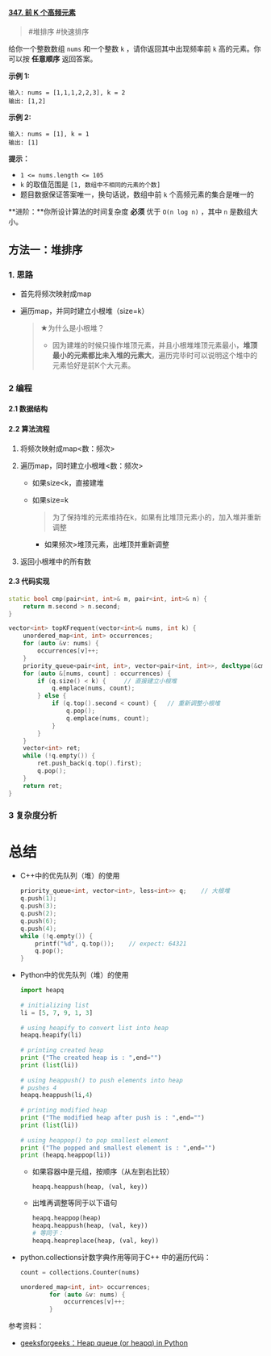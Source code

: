 #### [347. 前 K 个高频元素](https://leetcode-cn.com/problems/top-k-frequent-elements/)

> #堆排序 #快速排序

给你一个整数数组 `nums` 和一个整数 `k` ，请你返回其中出现频率前 `k` 高的元素。你可以按 **任意顺序** 返回答案。

 

**示例 1:**

```
输入: nums = [1,1,1,2,2,3], k = 2
输出: [1,2]
```

**示例 2:**

```
输入: nums = [1], k = 1
输出: [1]
```

 

**提示：**

- `1 <= nums.length <= 105`
- `k` 的取值范围是 `[1, 数组中不相同的元素的个数]`
- 题目数据保证答案唯一，换句话说，数组中前 `k` 个高频元素的集合是唯一的

 

**进阶：**你所设计算法的时间复杂度 **必须** 优于 `O(n log n)` ，其中 `n` 是数组大小。

## 方法一：堆排序

### 1. 思路

- 首先将频次映射成map

- 遍历map，并同时建立小根堆（size=k）

  > ★为什么是小根堆？
  >
  > - 因为建堆的时候只操作堆顶元素，并且小根堆堆顶元素最小，**堆顶最小的元素都比未入堆的元素大**，遍历完毕时可以说明这个堆中的元素恰好是前K个大元素。


### 2 编程

#### 2.1 数据结构

#### 2.2 算法流程

1. 将频次映射成map<数：频次>

2. 遍历map，同时建立小根堆<数：频次>

   - 如果size<k，直接建堆

   - 如果size=k

     > 为了保持堆的元素维持在k，如果有比堆顶元素小的，加入堆并重新调整

     - 如果频次>堆顶元素，出堆顶并重新调整

3. 返回小根堆中的所有数

#### 2.3 代码实现

```c++
static bool cmp(pair<int, int>& m, pair<int, int>& n) {
    return m.second > n.second;
}

vector<int> topKFrequent(vector<int>& nums, int k) {
    unordered_map<int, int> occurrences;
    for (auto &v: nums) {
        occurrences[v]++;
    }
    priority_queue<pair<int, int>, vector<pair<int, int>>, decltype(&cmp)> q(cmp);
    for (auto &[nums, count] : occurrences) {
        if (q.size() < k) {     // 直接建立小根堆
            q.emplace(nums, count);
        } else { 
            if (q.top().second < count) {   // 重新调整小根堆
                q.pop();
                q.emplace(nums, count);
            }
        }
    }
    vector<int> ret;
    while (!q.empty()) {
        ret.push_back(q.top().first);
        q.pop();
    }
    return ret;
}
```

### 3 复杂度分析



# 总结

- C++中的优先队列（堆）的使用

  ```c++
  priority_queue<int, vector<int>, less<int>> q;	// 大根堆
  q.push(1);
  q.push(3);
  q.push(2);
  q.push(6);
  q.push(4);
  while (!q.empty()) {
      printf("%d", q.top());	// expect: 64321
      q.pop();
  }
  ```

- Python中的优先队列（堆）的使用

  ```python
  import heapq
    
  # initializing list
  li = [5, 7, 9, 1, 3]
    
  # using heapify to convert list into heap
  heapq.heapify(li)
    
  # printing created heap
  print ("The created heap is : ",end="")
  print (list(li))
    
  # using heappush() to push elements into heap
  # pushes 4
  heapq.heappush(li,4)
    
  # printing modified heap
  print ("The modified heap after push is : ",end="")
  print (list(li))
    
  # using heappop() to pop smallest element
  print ("The popped and smallest element is : ",end="")
  print (heapq.heappop(li))
  ```

  - 如果容器中是元组，按顺序（从左到右比较）

    `heapq.heappush(heap, (val, key))`

  - 出堆再调整等同于以下语句

    ```python
    heapq.heappop(heap)
    heapq.heappush(heap, (val, key))
    # 等同于：
    heapq.heapreplace(heap, (val, key))
    ```

- python.collections计数字典作用等同于C++ 中的遍历代码：

  ```python
  count = collections.Counter(nums)
  ```

  ```c++
  unordered_map<int, int> occurrences;
          for (auto &v: nums) {
              occurrences[v]++;
          }
  ```

参考资料：

- [geeksforgeeks：Heap queue (or heapq) in Python](https://www.geeksforgeeks.org/heap-queue-or-heapq-in-python/?ref=lbp)

